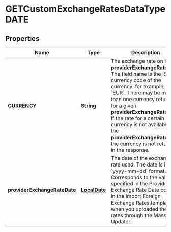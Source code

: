 
# GETCustomExchangeRatesDataTypeDATE

## Properties
Name | Type | Description | Notes
------------ | ------------- | ------------- | -------------
**CURRENCY** | **String** | The exchange rate on the **providerExchangeRateDate**. The field name is the ISO currency code of the currency, for example, &#x60;EUR&#x60;.  There may be more than one currency returned for a given **providerExchangeRateDate**. If the rate for a certain currency is not available on the **providerExchangeRateDate**, the currency is not returned in the response.  |  [optional]
**providerExchangeRateDate** | [**LocalDate**](LocalDate.md) | The date of the exchange rate used. The date is in &#x60;yyyy-mm-dd&#x60; format.  Corresponds to the value specified in the Provider Exchange Rate Date column in the Import Foreign Exchange Rates template when you uploaded the rates through the Mass Updater.  |  [optional]



